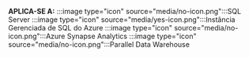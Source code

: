 <Token>**APLICA-SE A:** :::image type="icon" source="media/no-icon.png":::SQL Server :::image type="icon" source="media/yes-icon.png":::Instância Gerenciada de SQL do Azure :::image type="icon" source="media/no-icon.png":::Azure Synapse Analytics :::image type="icon" source="media/no-icon.png":::Parallel Data Warehouse</Token>

